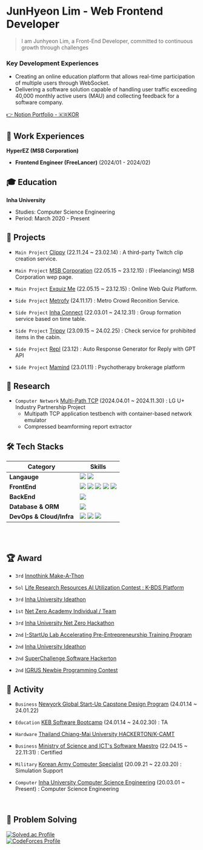 # JunHyeon Lim - Web Frontend Developer
> I am Junhyeon Lim, a Front-End Developer, committed to continuous growth through challenges
### Key Development Experiences
- Creating an online education platform that allows real-time participation of multiple users through WebSocket.
- Delivering a software solution capable of handling user traffic exceeding 40,000 monthly active users (MAU) and collecting feedback for a software company.

[👉 Notion Portfolio - 🇰🇷KOR](https://aim-higher.notion.site/e7331037417b4969827c75e912978f68?pvs=4)

## 🧳 Work Experiences

**HyperEZ (MSB Corporation)**
- **Frontend Engineer (FreeLancer)** (2024/01 - 2024/02)

## 🎓 Education

**Inha University**

- Studies: Computer Science Engineering
- Period: March 2020 - Present

## 🚀 Projects
- `Main Project` [Clippy](https://clippy.kr) (22.11.24 ~ 23.02.14) : A third-party Twitch clip creation service.
  
- `Main Project` [MSB Corporation](https://msb.co.kr) (22.05.15 ~ 23.12.15) : (Fleelancing) MSB Corporation wep page.
  
- `Main Project` [Exquiz Me](https://exquiz.me) (22.05.15 ~ 23.12.15) : Online Web Quiz Platform.
  
- `Side Project` [Metrofy](https://metrofy.kr) (24.11.17) : Metro Crowd Reconition Service.
  
- `Side Project` [Inha Connect](https://inha.or.kr) (22.03.01 ~ 24.12.31) : Group formation service based on time table.
  
- `Side Project` [Trippy](https://trippy.kr) (23.09.15 ~ 24.02.25) : Check service for prohibited items in the cabin.
  
- `Side Project` [Repl](https://www.youtube.com/watch?v=qcF322m8V-4) (23.12) : Auto Response Generator for Reply with GPT API
  
- `Side Project` [Mamind](https://mamind.kr) (23.01.11) : Psychotherapy brokerage platform

## 🔬 Research
- `Computer Network` [Multi-Path TCP](https://www.linkedin.com/in/%EB%B0%B1%EC%8A%B9%ED%98%9C-%EB%B0%B1%EC%8A%B9%ED%98%9C-%EB%B6%80%EC%9E%A5-%EB%AF%B8%EB%94%94%EC%96%B4%EC%82%AC%EC%97%85%ED%8C%80-33991794/) (2024.04.01 ~ 2024.11.30) : LG U+ Industry Partnership Project
	- Multipath TCP application testbench with container-based network emulator
	- Compressed beamforming report extractor

## 🛠️ Tech Stacks

| Category                    | Skills                                                                                                                                                                                                                                                                                                                                                                                                                                                                                                                                                                                                                                                                                                                                                                                                                                                                                                                                                                                                                                                                         |
| ----------------------- | ---------------------------------------------------------------------------------------------------------------------------------------------------------------------------------------------------------------------------------------------------------------------------------------------------------------------------------------------------------------------------------------------------------------------------------------------------------------------------------------------------------------------------------------------------------------------------------------------------------------------------------------------------------------------------------------------------------------------------------------------------------------------------------------------------------------------------------------------------------------------------------------------------------------------------------------------------------------------------------------------------------------------------------------------------------------------------- |
| **Langauge**            | <img src="https://img.shields.io/badge/TypeScript-3178C6?style=for-the-badge&logo=TypeScript&logoColor=white"> <img src="https://img.shields.io/badge/Python-3776AB?style=for-the-badge&logo=Python&logoColor=white">                                                                                                                                                                                                                                                                                                                                                                                                                                                                                                                                                                                                                                                                                                                                                                                                                                                        |
| **FrontEnd**            | <img src="https://img.shields.io/badge/next.js-000000?style=for-the-badge&logo=next.js&logoColor=white"> <img src="https://img.shields.io/badge/react-61DAFB?style=for-the-badge&logo=react&logoColor=black"> <img src="https://img.shields.io/badge/Tailwind CSS-06B6D4?style=for-the-badge&logo=Tailwind CSS&logoColor=white"> <img src="https://img.shields.io/badge/HTML-E34F26?style=for-the-badge&logo=HTML5&logoColor=white"> <img src="https://img.shields.io/badge/CSS-1572B6?style=for-the-badge&logo=CSS3&logoColor=white">  |
| **BackEnd**             | <img src="https://img.shields.io/badge/Spring-6DB33F?style=flat-square&logo=Spring&logoColor=white">                                                                                                                                                                                                                                                                                                                                                                                                                                                                                                   |
| **Database & ORM**      |         <img src="https://img.shields.io/badge/MySQL-4479A1?style=for-the-badge&logo=mysql&logoColor=white">                                                                                                                                                                                                                                                                                                                                                                                                                                                                                                                              |
| **DevOps & Cloud/Infra** | <img src="https://img.shields.io/badge/linux-FCC624?style=for-the-badge&logo=linux&logoColor=black"> <img src="https://img.shields.io/badge/AWS-232F3E?style=for-the-badge&logo=Amazon AWS&logoColor=white"> <img src="https://img.shields.io/badge/Vercel-000000?style=for-the-badge&logo=Vercel&logoColor=white">                                                                                                                                                                                                                                                                                                          |


<br><br>

## 🏆 Award
- `3rd` [Innothink Make-A-Thon](https://swuniv.inha.ac.kr/swuniv/12703/subview.do?enc=Zm5jdDF8QEB8JTJGYmJzJTJGc3d1bml2JTJGMzExMyUyRjEwNDc1OSUyRmFydGNsVmlldy5kbyUzRg%3D%3D)

- `Sol` [Life Research Resources AI Utilization Contest : K-BDS Platform]()

- `3rd` [Inha University Ideathon]()

- `1st` [Net Zero Academy Individual / Team]()

- `3rd` [Inha University Net Zero Hackathon](https://swuniv.inha.ac.kr/swuniv/12703/subview.do?enc=Zm5jdDF8QEB8JTJGYmJzJTJGc3d1bml2JTJGMzExMyUyRjEwNDc1OSUyRmFydGNsVmlldy5kbyUzRg%3D%3D)

- `2nd` [I-StartUp Lab Accelerating Pre-Entrepreneurship Training Program](https://startup.inha.ac.kr/schedule/view.htm?menuId=520&id=799)

- `2nd` [Inha University Ideathon](https://cse.inha.ac.kr/bbs/cse/241/105700/artclView.do)

- `2nd` [SuperChallenge Software Hackerton]()

- `2nd` [IGRUS Newbie Programming Contest]()

## 🛫 Activity
- `Business` [Newyork Global Start-Up Capstone Design Program](https://blog.naver.com/inha_startup/223252643145) (24.01.14 ~ 24.01.22)

- `Education` [KEB Software Bootcamp](https://www.inha.ac.kr/bbs/kr/11/36283/artclView.do) (24.01.14 ~ 24.02.30) : TA

- `Hardware` [Thailand Chiang-Mai University HACKERTON/K-CAMT](https://swuniv.inha.ac.kr/swuniv/12703/subview.do?enc=Zm5jdDF8QEB8JTJGYmJzJTJGc3d1bml2JTJGMzExMyUyRjExNTY4NSUyRmFydGNsVmlldy5kbyUzRg%3D%3D)

- `Business` [Ministry of Science and ICT's Software Maestro](https://www.swmaestro.org/sw/main/main.do) (22.04.15 ~ 22.11:31) : Certified

- `Military` [Korean Army Computer Specialist](https://namu.wiki/w/%EC%A0%84%ED%88%AC%EC%A7%80%ED%9C%98%ED%9B%88%EB%A0%A8%EB%8B%A8) (20.09.21 ~ 22.03.20) : Simulation Support

- `Computer` [Inha University Computer Science Engineering](https://cse.inha.ac.kr/cse/index.do) (20.03.01 ~ Present) : Computer Science Engineering
<br>

## 🧠 Problem Solving
[![Solved.ac Profile](http://mazassumnida.wtf/api/v2/generate_badge?boj=wnsgus821)](https://solved.ac/wnsgus821/)
<br />
[![CodeForces Profile](https://cf.leed.at?id=retro5pect)](https://codeforces.com/profile/retro5pect)

<br><br>

<div align="center">

</div>
